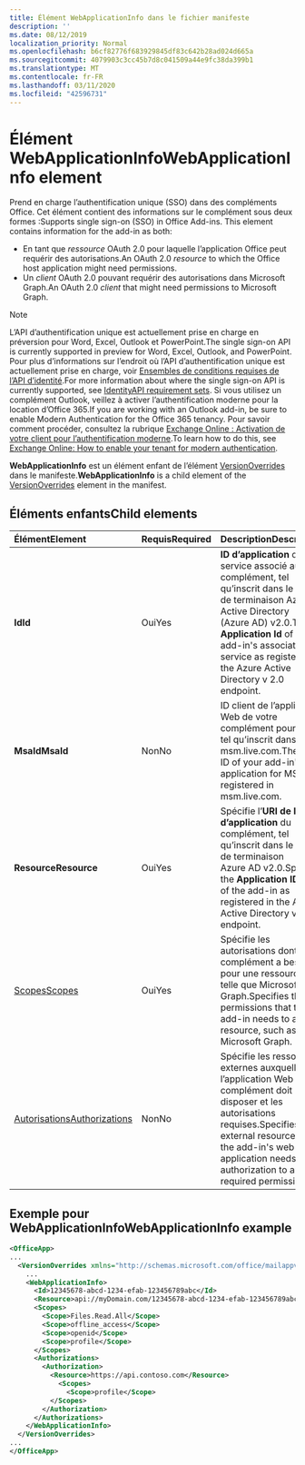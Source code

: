 ```yaml
---
title: Élément WebApplicationInfo dans le fichier manifeste
description: ''
ms.date: 08/12/2019
localization_priority: Normal
ms.openlocfilehash: b6cf82776f683929845df83c642b28ad024d665a
ms.sourcegitcommit: 4079903c3cc45b7d8c041509a44e9fc38da399b1
ms.translationtype: MT
ms.contentlocale: fr-FR
ms.lasthandoff: 03/11/2020
ms.locfileid: "42596731"
---
```

# <a name="webapplicationinfo-element"></a><span data-ttu-id="68a9c-102">Élément WebApplicationInfo</span><span class="sxs-lookup"><span data-stu-id="68a9c-102">WebApplicationInfo element</span></span>

<span data-ttu-id="68a9c-103">Prend en charge l’authentification unique (SSO) dans des compléments Office. Cet élément contient des informations sur le complément sous deux formes :</span><span class="sxs-lookup"><span data-stu-id="68a9c-103">Supports single sign-on (SSO) in Office Add-ins. This element contains information for the add-in as both:</span></span>

- <span data-ttu-id="68a9c-104">En tant que *ressource* OAuth 2.0 pour laquelle l’application Office peut requérir des autorisations.</span><span class="sxs-lookup"><span data-stu-id="68a9c-104">An OAuth 2.0 *resource* to which the Office host application might need permissions.</span></span>
- <span data-ttu-id="68a9c-105">Un *client* OAuth 2.0 pouvant requérir des autorisations dans Microsoft Graph.</span><span class="sxs-lookup"><span data-stu-id="68a9c-105">An OAuth 2.0 *client* that might need permissions to Microsoft Graph.</span></span>

> [!NOTE]
> <span data-ttu-id="68a9c-106">L’API d’authentification unique est actuellement prise en charge en préversion pour Word, Excel, Outlook et PowerPoint.</span><span class="sxs-lookup"><span data-stu-id="68a9c-106">The single sign-on API is currently supported in preview for Word, Excel, Outlook, and PowerPoint.</span></span> <span data-ttu-id="68a9c-107">Pour plus d’informations sur l’endroit où l’API d’authentification unique est actuellement prise en charge, voir [Ensembles de conditions requises de l’API d’identité](../requirement-sets/identity-api-requirement-sets.md).</span><span class="sxs-lookup"><span data-stu-id="68a9c-107">For more information about where the single sign-on API is currently supported, see [IdentityAPI requirement sets](../requirement-sets/identity-api-requirement-sets.md).</span></span> <span data-ttu-id="68a9c-108">Si vous utilisez un complément Outlook, veillez à activer l’authentification moderne pour la location d’Office 365.</span><span class="sxs-lookup"><span data-stu-id="68a9c-108">If you are working with an Outlook add-in, be sure to enable Modern Authentication for the Office 365 tenancy.</span></span> <span data-ttu-id="68a9c-109">Pour savoir comment procéder, consultez la rubrique [Exchange Online : Activation de votre client pour l’authentification moderne](https://social.technet.microsoft.com/wiki/contents/articles/32711.exchange-online-how-to-enable-your-tenant-for-modern-authentication.aspx).</span><span class="sxs-lookup"><span data-stu-id="68a9c-109">To learn how to do this, see [Exchange Online: How to enable your tenant for modern authentication](https://social.technet.microsoft.com/wiki/contents/articles/32711.exchange-online-how-to-enable-your-tenant-for-modern-authentication.aspx).</span></span>

<span data-ttu-id="68a9c-110">**WebApplicationInfo** est un élément enfant de l’élément [VersionOverrides](versionoverrides.md) dans le manifeste.</span><span class="sxs-lookup"><span data-stu-id="68a9c-110">**WebApplicationInfo** is a child element of the [VersionOverrides](versionoverrides.md) element in the manifest.</span></span>  

## <a name="child-elements"></a><span data-ttu-id="68a9c-111">Éléments enfants</span><span class="sxs-lookup"><span data-stu-id="68a9c-111">Child elements</span></span>

|  <span data-ttu-id="68a9c-112">Élément</span><span class="sxs-lookup"><span data-stu-id="68a9c-112">Element</span></span> |  <span data-ttu-id="68a9c-113">Requis</span><span class="sxs-lookup"><span data-stu-id="68a9c-113">Required</span></span>  |  <span data-ttu-id="68a9c-114">Description</span><span class="sxs-lookup"><span data-stu-id="68a9c-114">Description</span></span>  |
|:-----|:-----|:-----|
|  <span data-ttu-id="68a9c-115">**Id**</span><span class="sxs-lookup"><span data-stu-id="68a9c-115">**Id**</span></span>    |  <span data-ttu-id="68a9c-116">Oui</span><span class="sxs-lookup"><span data-stu-id="68a9c-116">Yes</span></span>   |  <span data-ttu-id="68a9c-117">**ID d’application** du service associé au complément, tel qu’inscrit dans le point de terminaison Azure Active Directory (Azure AD) v2.0.</span><span class="sxs-lookup"><span data-stu-id="68a9c-117">The **Application Id** of the add-in's associated service as registered in the Azure Active Directory v 2.0 endpoint.</span></span>|
|  <span data-ttu-id="68a9c-118">**MsaId**</span><span class="sxs-lookup"><span data-stu-id="68a9c-118">**MsaId**</span></span>    |  <span data-ttu-id="68a9c-119">Non</span><span class="sxs-lookup"><span data-stu-id="68a9c-119">No</span></span>   |  <span data-ttu-id="68a9c-120">ID client de l’application Web de votre complément pour MSA, tel qu’inscrit dans msm.live.com.</span><span class="sxs-lookup"><span data-stu-id="68a9c-120">The client ID of your add-in's web application for MSA as registered in msm.live.com.</span></span>|
|  <span data-ttu-id="68a9c-121">**Resource**</span><span class="sxs-lookup"><span data-stu-id="68a9c-121">**Resource**</span></span>  |  <span data-ttu-id="68a9c-122">Oui</span><span class="sxs-lookup"><span data-stu-id="68a9c-122">Yes</span></span>   |  <span data-ttu-id="68a9c-123">Spécifie l’**URI de l’ID d’application** du complément, tel qu’inscrit dans le point de terminaison Azure AD v2.0.</span><span class="sxs-lookup"><span data-stu-id="68a9c-123">Specifies the **Application ID URI** of the add-in as registered in the Azure Active Directory v 2.0 endpoint.</span></span>|
|  [<span data-ttu-id="68a9c-124">Scopes</span><span class="sxs-lookup"><span data-stu-id="68a9c-124">Scopes</span></span>](scopes.md)                |  <span data-ttu-id="68a9c-125">Oui</span><span class="sxs-lookup"><span data-stu-id="68a9c-125">Yes</span></span>  |  <span data-ttu-id="68a9c-126">Spécifie les autorisations dont le complément a besoin pour une ressource, telle que Microsoft Graph.</span><span class="sxs-lookup"><span data-stu-id="68a9c-126">Specifies the permissions that the add-in needs to a resource, such as Microsoft Graph.</span></span>  |
|  [<span data-ttu-id="68a9c-127">Autorisations</span><span class="sxs-lookup"><span data-stu-id="68a9c-127">Authorizations</span></span>](authorizations.md)  |  <span data-ttu-id="68a9c-128">Non</span><span class="sxs-lookup"><span data-stu-id="68a9c-128">No</span></span>   | <span data-ttu-id="68a9c-129">Spécifie les ressources externes auxquelles l’application Web du complément doit disposer et les autorisations requises.</span><span class="sxs-lookup"><span data-stu-id="68a9c-129">Specifies the external resources that the add-in's web application needs authorization to and the required permissions.</span></span>|

## <a name="webapplicationinfo-example"></a><span data-ttu-id="68a9c-130">Exemple pour WebApplicationInfo</span><span class="sxs-lookup"><span data-stu-id="68a9c-130">WebApplicationInfo example</span></span>

```xml
<OfficeApp>
...
  <VersionOverrides xmlns="http://schemas.microsoft.com/office/mailappversionoverrides" xsi:type="VersionOverridesV1_0">
    ...
    <WebApplicationInfo>
      <Id>12345678-abcd-1234-efab-123456789abc</Id>
      <Resource>api://myDomain.com/12345678-abcd-1234-efab-123456789abc</Resource>
      <Scopes>
        <Scope>Files.Read.All</Scope>
        <Scope>offline_access</Scope>
        <Scope>openid</Scope>
        <Scope>profile</Scope>
      </Scopes>
      <Authorizations>
        <Authorization>
          <Resource>https://api.contoso.com</Resource>
            <Scopes>
              <Scope>profile</Scope>
          </Scopes>
        </Authorization>
      </Authorizations>
    </WebApplicationInfo>
  </VersionOverrides>
...
</OfficeApp>
```
